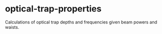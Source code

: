 # optical-trap-properties
Calculations of optical trap depths and frequencies given beam powers and waists.
